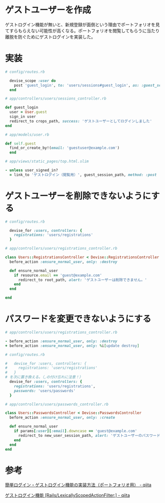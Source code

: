 # ゲストユーザーを作成

ゲストログイン機能が無いと、新規登録が面倒という理由でポートフォリオを見てすらもらえない可能性が高くなる。ポートフォリオを閲覧してもらうに当たり離脱を防ぐためにゲストログインを実装した。

# 実装

```ruby
# config/routes.rb

  devise_scope :user do
    post 'guest_login', to: 'users/sessions#guest_login', as: :guest_session
  end
```

```ruby
# app/controllers/users/sessions_controller.rb

def guest_login
  user = User.guest
  sign_in user
  redirect_to crops_path, success: 'ゲストユーザーとしてログインしました'
end
```

```ruby
# app/models/user.rb

def self.guest
  find_or_create_by!(email: 'guestuser@example.com')
  end
```

```ruby
# app/views/static_pages/top.html.slim

- unless user_signed_in?
  = link_to 'ゲストログイン（閲覧用）', guest_session_path, method: :post
```

# ゲストユーザーを削除できないようにする

```ruby
# config/routes.rb

  devise_for :users, controllers: {
    registrations: 'users/registrations'
  }
```

```ruby
# app/controllers/users/registrations_controller.rb

class Users::RegistrationsController < Devise::RegistrationsController
  before_action :ensure_normal_user, only: :destroy

  def ensure_normal_user
    if resource.email == 'guest@example.com'
      redirect_to root_path, alert: 'ゲストユーザーは削除できません。'
    end
  end

end
```

# パスワードを変更できないようにする

```ruby
# app/controllers/users/registrations_controller.rb

- before_action :ensure_normal_user, only: :destroy
+ before_action :ensure_normal_user, only: %i[update destroy]
```

```ruby
# config/routes.rb

#   devise_for :users, controllers: {
#     registrations: 'users/registrations'
#   }
# を次に置き換える。（,の付け忘れに注意！）
  devise_for :users, controllers: {
    registrations: 'users/registrations',
    passwords: 'users/passwords'
  }
```

```ruby
# app/controllers/users/passwords_controller.rb

class Users::PasswordsController < Devise::PasswordsController
  before_action :ensure_normal_user, only: :create

  def ensure_normal_user
    if params[:user][:email].downcase == 'guest@example.com'
      redirect_to new_user_session_path, alert: 'ゲストユーザーのパスワード再設定はできません。'
    end
  end
end
```

# 参考

[簡単ログイン・ゲストログイン機能の実装方法（ポートフォリオ用） - qiita](https://qiita.com/take18k_tech/items/35f9b5883f5be4c6e104)

[ゲストログイン機能 [Rails/LexicallyScopedActionFilter:] - qiita](https://qiita.com/orizin/items/ca91fd637bc02a4427aa)